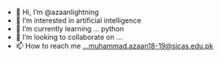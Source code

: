 - 👋 Hi, I’m @azaanlightning
- 👀 I’m interested in artificial intelligence
- 🌱 I’m currently learning ... python
- 💞️ I’m looking to collaborate on ...
- 📫 How to reach me ...muhammad.azaan18-19@sicas.edu.pk

<!---
azaanlightning/azaanlightning is a ✨ special ✨ repository because its `README.md` (this file) appears on your GitHub profile.
You can click the Preview link to take a look at your changes.
--->
